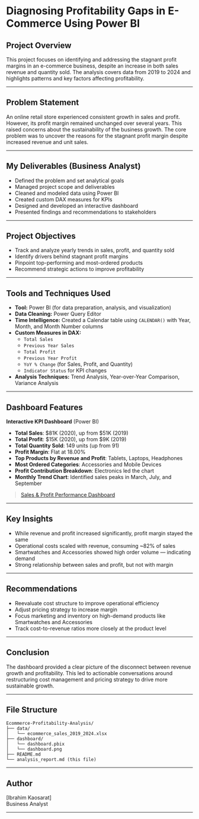 # Diagnosing Profitability Gaps in E-Commerce Using Power BI

## Project Overview
This project focuses on identifying and addressing the stagnant profit margins in an e-commerce business, despite an increase in both sales revenue and quantity sold. The analysis covers data from 2019 to 2024 and highlights patterns and key factors affecting profitability.

---

## Problem Statement
An online retail store experienced consistent growth in sales and profit. However, its profit margin remained unchanged over several years. This raised concerns about the sustainability of the business growth. The core problem was to uncover the reasons for the stagnant profit margin despite increased revenue and unit sales.

---

## My Deliverables (Business Analyst)

- Defined the problem and set analytical goals
- Managed project scope and deliverables
- Cleaned and modeled data using Power BI
- Created custom DAX measures for KPIs
- Designed and developed an interactive dashboard
- Presented findings and recommendations to stakeholders

---

## Project Objectives
- Track and analyze yearly trends in sales, profit, and quantity sold
- Identify drivers behind stagnant profit margins
- Pinpoint top-performing and most-ordered products
- Recommend strategic actions to improve profitability

---

## Tools and Techniques Used
- **Tool:** Power BI (for data preparation, analysis, and visualization)
- **Data Cleaning:** Power Query Editor
- **Time Intelligence:** Created a Calendar table using `CALENDAR()` with Year, Month, and Month Number columns
- **Custom Measures in DAX:**
  - `Total Sales`
  - `Previous Year Sales`
  - `Total Profit`
  - `Previous Year Profit`
  - `YoY % Change` (for Sales, Profit, and Quantity)
  - `Indicator Status` for KPI changes
- **Analysis Techniques:** Trend Analysis, Year-over-Year Comparison, Variance Analysis

---

## Dashboard Features
**Interactive KPI Dashboard** (Power BI)
- **Total Sales**: $81K (2020), up from $51K (2019)
- **Total Profit**: $15K (2020), up from $9K (2019)
- **Total Quantity Sold**: 149 units (up from 91)
- **Profit Margin**: Flat at 18.00%
- **Top Products by Revenue and Profit**: Tablets, Laptops, Headphones
- **Most Ordered Categories**: Accessories and Mobile Devices
- **Profit Contribution Breakdown**: Electronics led the chart
- **Monthly Trend Chart**: Identified sales peaks in March, July, and September


> [Sales & Profit Performance Dashboard](dashboard.png)

---

## Key Insights
- While revenue and profit increased significantly, profit margin stayed the same
- Operational costs scaled with revenue, consuming ~82% of sales
- Smartwatches and Accessories showed high order volume — indicating demand
- Strong relationship between sales and profit, but not with margin

---

## Recommendations
- Reevaluate cost structure to improve operational efficiency
- Adjust pricing strategy to increase margin
- Focus marketing and inventory on high-demand products like Smartwatches and Accessories
- Track cost-to-revenue ratios more closely at the product level

---

## Conclusion
The dashboard provided a clear picture of the disconnect between revenue growth and profitability. This led to actionable conversations around restructuring cost management and pricing strategy to drive more sustainable growth.

---

## File Structure
```
Ecommerce-Profitability-Analysis/
├── data/
│   └── ecommerce_sales_2019_2024.xlsx
├── dashboard/
│   └── dashboard.pbix
│   └── dashboard.png
├── README.md
└── analysis_report.md (this file)
```

---

## Author
[Ibrahim Kaosarat]  
Business Analyst

---

